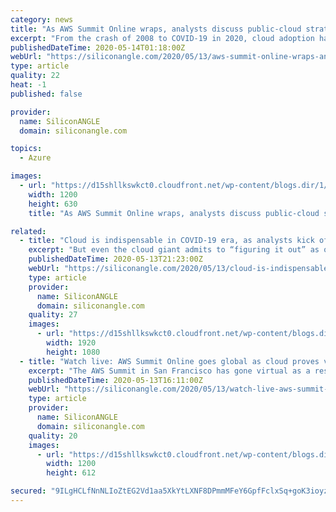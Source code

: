 ```yaml
---
category: news
title: "As AWS Summit Online wraps, analysts discuss public-cloud strategies for surviving COVID-19"
excerpt: "From the crash of 2008 to COVID-19 in 2020, cloud adoption has been boosted by economic disasters as companies look to flexibility to help them weather the downturn. Vogel’s keynote focused on Amazon’s cloud services as the foundation for companies to build on,"
publishedDateTime: 2020-05-14T01:18:00Z
webUrl: "https://siliconangle.com/2020/05/13/aws-summit-online-wraps-analysts-discuss-public-cloud-market-business-strategies-surviving-covid-19-awssummit/"
type: article
quality: 22
heat: -1
published: false

provider:
  name: SiliconANGLE
  domain: siliconangle.com

topics:
  - Azure

images:
  - url: "https://d15shllkswkct0.cloudfront.net/wp-content/blogs.dir/1/files/2020/05/AWS-Summit-Online-Wrap.png"
    width: 1200
    height: 630
    title: "As AWS Summit Online wraps, analysts discuss public-cloud strategies for surviving COVID-19"

related:
  - title: "Cloud is indispensable in COVID-19 era, as analysts kick off AWS Summit coverage"
    excerpt: "But even the cloud giant admits to “figuring it out” as one of its major events spins out of the physical realm. AWS Summit was originally scheduled to be held in San Francisco in April. Now, the event is retooled as a free online event,"
    publishedDateTime: 2020-05-13T21:23:00Z
    webUrl: "https://siliconangle.com/2020/05/13/cloud-is-indispensable-in-covid-19-era-as-analysts-kick-off-aws-summit-2020-coverage-awssummit/"
    type: article
    provider:
      name: SiliconANGLE
      domain: siliconangle.com
    quality: 27
    images:
      - url: "https://d15shllkswkct0.cloudfront.net/wp-content/blogs.dir/1/files/2020/05/AWS-Summit-Online-2020.jpg"
        width: 1920
        height: 1080
  - title: "Watch live: AWS Summit Online goes global as cloud proves vital for COVID-19 business survival"
    excerpt: "The AWS Summit in San Francisco has gone virtual as a result of the COVID-19 pandemic. To adjust to current stay-at-home and social-distancing recommendations, Amazon Web Services Inc. has evolved its annual event,"
    publishedDateTime: 2020-05-13T16:11:00Z
    webUrl: "https://siliconangle.com/2020/05/13/watch-live-aws-summit-online-goes-global-cloud-proves-vital-covid-19-business-survival-awssummit/"
    type: article
    provider:
      name: SiliconANGLE
      domain: siliconangle.com
    quality: 20
    images:
      - url: "https://d15shllkswkct0.cloudfront.net/wp-content/blogs.dir/1/files/2020/05/AWS-Summit-Online-May-2020-Werner-Vogels.jpeg"
        width: 1200
        height: 612

secured: "9ILgHCLfNnNLIoZtEG2Vd1aa5XkYtLXNF8DPmmMFeY6GpfFclxSq+goK3ioyzG05hXs7JiriU+6TydKafVLfBZ5pJdofkUvi+vF/M3ABCPBk2WMEh7vCzZI4q9gjhu0Vp1cD5xnOy/Ghg+PHMsYXBLJIQEhoh8eNkw4xPMJOQGoEmRaOR997DM0rCbZv6gaLzoHi5nQ66S5YbFHi801GUkHuG7kbmPuGQXWYCp0S8VPq6k2ruLX2mis+r3ljE2eStdqValgEw8apdbRZzccwGD1eYB86xtsfZMn3+0P2CMjx2tIgrwtbtSGYXSrSu6bhV9FCm8sHIBJNn8L45CSncREj7gQ65tSjdj3hIENmK2aJeyoSSlRAgELRaot7RfdLWLv5Ok3KdVthEIYfHAPi0ODTTLKWUfkddBWgrJ/6cAaG/q7dq8Dk3c2lzDD+WKmZIt8wTj+/4D2bWZuNhZZS9tCan7ewDtnHhI9Q0mJoBe0=;ewufBdowa7n6oNqcjqQOXA=="
---
```


